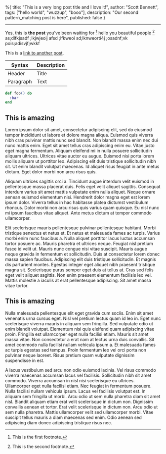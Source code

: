 %{
title: "This is a very long post title and I love it!",
author: "Scott Bennett",
tags: ["hello world", "wuzzup", "booo"],
description: "Our second pattern_matching post is here",
published: false
}

---

Yes, this is **the post** you've been waiting for [^1] hello you beautiful people [^2] as;dlfkjsadf ;lkjwjeoij afsd ;lfkweoi sd;lknweorti4j ;osadnf;vk pois;adisvjf;wkkf

This is a [link to another post](/first-post).

| Syntax    | Description |
| --------- | ----------- |
| Header    | Title       |
| Paragraph | Text        |

```elixir
def foo() do
  :bar
end
```

## This is amazing

Lorem ipsum dolor sit amet, consectetur adipiscing elit, sed do eiusmod tempor incididunt ut labore et dolore magna aliqua. Euismod quis viverra nibh cras pulvinar mattis nunc sed blandit. Non blandit massa enim nec dui nunc mattis enim. Eget sit amet tellus cras adipiscing enim eu. Vitae justo eget magna fermentum. Aliquam eleifend mi in nulla posuere sollicitudin aliquam ultrices. Ultrices vitae auctor eu augue. Euismod nisi porta lorem mollis aliquam ut porttitor leo. Adipiscing elit duis tristique sollicitudin nibh sit. Ut enim blandit volutpat maecenas. Id aliquet risus feugiat in ante metus dictum. Eget dolor morbi non arcu risus quis.

Aliquam ultrices sagittis orci a. Tincidunt augue interdum velit euismod in pellentesque massa placerat duis. Felis eget velit aliquet sagittis. Consequat interdum varius sit amet mattis vulputate enim nulla aliquet. Neque ornare aenean euismod elementum nisi. Hendrerit dolor magna eget est lorem ipsum dolor. Viverra tellus in hac habitasse platea dictumst vestibulum rhoncus. Dolor morbi non arcu risus quis varius quam quisque. Eu nisl nunc mi ipsum faucibus vitae aliquet. Ante metus dictum at tempor commodo ullamcorper.

Elit scelerisque mauris pellentesque pulvinar pellentesque habitant. Morbi tristique senectus et netus et. Et netus et malesuada fames ac turpis. Varius morbi enim nunc faucibus a. Nulla aliquet porttitor lacus luctus accumsan tortor posuere ac. Mauris pharetra et ultrices neque. Feugiat nisl pretium fusce id velit ut. Mauris nunc congue nisi vitae suscipit. Mauris augue neque gravida in fermentum et sollicitudin. Duis at consectetur lorem donec massa sapien faucibus. Adipiscing elit duis tristique sollicitudin. Et magnis dis parturient montes. Egestas integer eget aliquet nibh praesent tristique magna sit. Scelerisque purus semper eget duis at tellus at. Cras sed felis eget velit aliquet sagittis. Non enim praesent elementum facilisis leo vel. Mattis molestie a iaculis at erat pellentesque adipiscing. Sit amet massa vitae tortor.

## This is amazing

Nulla malesuada pellentesque elit eget gravida cum sociis. Enim sit amet venenatis urna cursus eget. Nisl vel pretium lectus quam id leo in. Eget nunc scelerisque viverra mauris in aliquam sem fringilla. Sed vulputate odio ut enim blandit volutpat. Elementum nisi quis eleifend quam adipiscing vitae proin. Fringilla est ullamcorper eget nulla facilisi etiam. Mauris sit amet massa vitae. Non consectetur a erat nam at lectus urna duis convallis. Sit amet commodo nulla facilisi nullam vehicula ipsum a. Et malesuada fames ac turpis egestas sed tempus. Proin fermentum leo vel orci porta non pulvinar neque laoreet. Risus pretium quam vulputate dignissim suspendisse in est.

A lacus vestibulum sed arcu non odio euismod lacinia. Vel risus commodo viverra maecenas accumsan lacus vel facilisis. Sollicitudin nibh sit amet commodo. Viverra accumsan in nisl nisi scelerisque eu ultrices. Ullamcorper eget nulla facilisi etiam. Nec feugiat in fermentum posuere. Nulla facilisi nullam vehicula ipsum. Lacus vel facilisis volutpat est. In aliquam sem fringilla ut morbi. Arcu odio ut sem nulla pharetra diam sit amet nisl. Blandit aliquam etiam erat velit scelerisque in dictum non. Dignissim convallis aenean et tortor. Erat velit scelerisque in dictum non. Arcu odio ut sem nulla pharetra. Mattis ullamcorper velit sed ullamcorper morbi. Vitae suscipit tellus mauris a diam maecenas sed enim. Odio aenean sed adipiscing diam donec adipiscing tristique risus nec.

[^1]: This is the first footnote.
[^2]: This is the second footnote.
